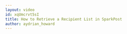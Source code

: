 ```yaml
---
layout: video
id: xqUmcrvt5sI
title: How to Retrieve a Recipient List in SparkPost
author: aydrian_howard
---
```

